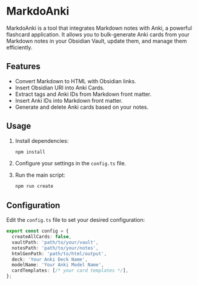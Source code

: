 # MarkdoAnki
MarkdoAnki is a tool that integrates Markdown notes with Anki, a powerful flashcard application. It allows you to bulk-generate Anki cards from your Markdown notes in your Obsidian Vault, update them, and manage them efficiently.

## Features
- Convert Markdown to HTML with Obsidian links.
- Insert Obsidian URI into Anki Cards.
- Extract tags and Anki IDs from Markdown front matter.
- Insert Anki IDs into Markdown front matter.
- Generate and delete Anki cards based on your notes.

## Usage

1. Install dependencies:
    ```sh
    npm install
    ```

2. Configure your settings in the `config.ts` file.

3. Run the main script:
    ```sh
    npm run create
    ```

## Configuration

Edit the `config.ts` file to set your desired configuration:

```typescript
export const config = {
  createAllCards: false,
  vaultPath: 'path/to/your/vault',
  notesPath: 'path/to/your/notes',
  htmlGenPath: 'path/to/html/output',
  deck: 'Your Anki Deck Name',
  modelName: 'Your Anki Model Name',
  cardTemplates: [/* your card templates */],
};
